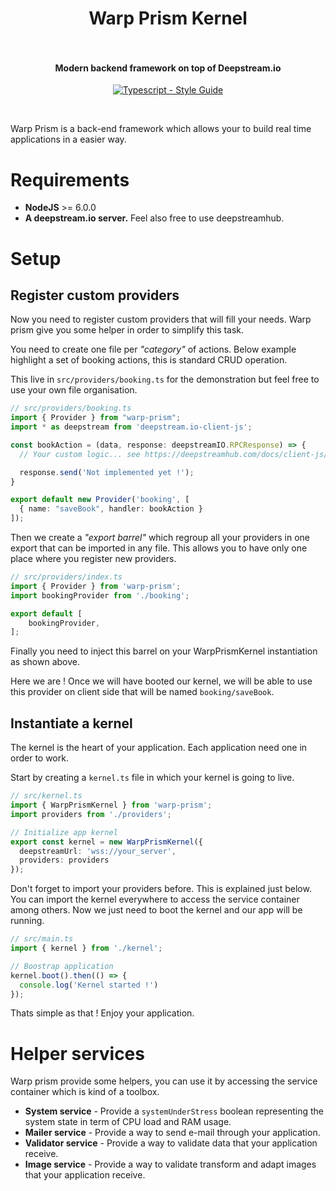 <h1 align="center">
  Warp Prism Kernel
  <br>
  <br>
</h1>

<h4 align="center">Modern backend framework on top of Deepstream.io</h4>

<p align="center">
  <a href="https://www.typescriptlang.org"><img src="https://badges.frapsoft.com/typescript/code/typescript-200x44.png?v=101" alt="Typescript - Style Guide"></a>
</p>
<br>

Warp Prism is a back-end framework which allows your to build real time applications in a easier way.

# Requirements

- **NodeJS** >= 6.0.0
- **A deepstream.io server.** Feel also free to use deepstreamhub.

# Setup

## Register custom providers
Now you need to register custom providers that will fill your needs. Warp prism give you some helper in order to simplify this task.

You need to create one file per *"category"* of actions. Below example highlight a set of booking actions, this is standard CRUD operation.

This live in `src/providers/booking.ts` for the demonstration but feel free to use your own file organisation.

```typescript
// src/providers/booking.ts
import { Provider } from "warp-prism";
import * as deepstream from 'deepstream.io-client-js';

const bookAction = (data, response: deepstreamIO.RPCResponse) => {
  // Your custom logic... see https://deepstreamhub.com/docs/client-js/reqres-response/

  response.send('Not implemented yet !');
}

export default new Provider('booking', [
  { name: "saveBook", handler: bookAction }
]);
```

Then we create a *"export barrel"* which regroup all your providers in one export that can be imported in any file. This allows you to have only one place where you register new providers.

```typescript
// src/providers/index.ts
import { Provider } from 'warp-prism';
import bookingProvider from './booking';

export default [
    bookingProvider,
];
```

Finally you need to inject this barrel on your WarpPrismKernel instantiation as shown above.

Here we are ! Once we will have booted our kernel, we will be able to use this provider on client side that will be named `booking/saveBook`.

## Instantiate a kernel
The kernel is the heart of your application. Each application need one in order to work.

Start by creating a `kernel.ts` file in which your kernel is going to live.

```typescript
// src/kernel.ts
import { WarpPrismKernel } from 'warp-prism';
import providers from './providers';

// Initialize app kernel
export const kernel = new WarpPrismKernel({
  deepstreamUrl: 'wss://your_server',
  providers: providers
});
```
Don't forget to import your providers before. This is explained just below. You can import the kernel everywhere to access the service container among others.
Now we just need to boot the kernel and our app will be running.

```typescript
// src/main.ts
import { kernel } from './kernel';

// Boostrap application
kernel.boot().then(() => {
  console.log('Kernel started !')
});
```

Thats simple as that ! Enjoy your application.

# Helper services

Warp prism provide some helpers, you can use it by accessing the service container which is kind of a toolbox.

- **System service** - Provide a `systemUnderStress` boolean representing the system state in term of CPU load and RAM usage.
- **Mailer service** - Provide a way to send e-mail through your application.
- **Validator service** - Provide a way to validate data that your application receive.
- **Image service** - Provide a way to validate transform and adapt images that your application receive.